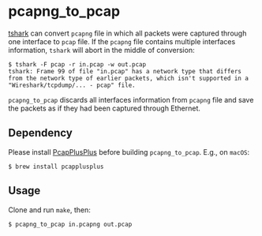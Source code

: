 # pcapng_to_pcap

[tshark](https://www.wireshark.org/docs/man-pages/tshark.html) can convert `pcapng` file in which all packets were captured through one interface to `pcap` file. If the `pcapng` file contains multiple interfaces information, `tshark` will abort in the middle of conversion:

```
$ tshark -F pcap -r in.pcap -w out.pcap
tshark: Frame 99 of file "in.pcap" has a network type that differs from the network type of earlier packets, which isn't supported in a "Wireshark/tcpdump/... - pcap" file.
```

`pcapng_to_pcap` discards all interfaces information from `pcapng` file and save the packets as if they had been captured through Ethernet.

## Dependency
Please install [PcapPlusPlus](https://github.com/seladb/PcapPlusPlus) before building `pcapng_to_pcap`. E.g., on `macOS`:

```
$ brew install pcapplusplus
```

## Usage
Clone and run `make`, then:  
```
$ pcapng_to_pcap in.pcapng out.pcap
```

